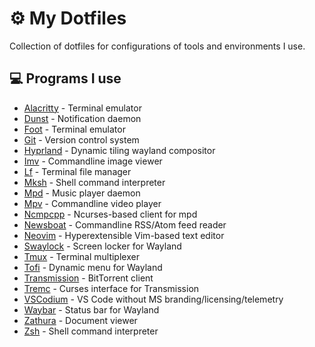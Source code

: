 # ⚙️ My Dotfiles

Collection of dotfiles for configurations of tools and environments I use.

## 💻 Programs I use

- [Alacritty](https://github.com/alacritty/alacritty) - Terminal emulator
- [Dunst](https://github.com/dunst-project/dunst) - Notification daemon
- [Foot](https://codeberg.org/dnkl/foot) - Terminal emulator
- [Git](https://github.com/git/git) - Version control system
- [Hyprland](https://github.com/hyprwm/Hyprland) - Dynamic tiling wayland compositor
- [Imv](https://sr.ht/~exec64/imv) - Commandline image viewer
- [Lf](https://github.com/gokcehan/lf) - Terminal file manager
- [Mksh](https://github.com/MirBSD/mksh) - Shell command interpreter
- [Mpd](https://github.com/MusicPlayerDaemon/MPD) - Music player daemon
- [Mpv](https://github.com/mpv-player/mpv) - Commandline video player
- [Ncmpcpp](https://github.com/ncmpcpp/ncmpcpp) - Ncurses-based client for mpd
- [Newsboat](https://github.com/newsboat/newsboat) - Commandline RSS/Atom feed reader
- [Neovim](https://github.com/neovim/neovim) - Hyperextensible Vim-based text editor
- [Swaylock](https://github.com/swaywm/swaylock) - Screen locker for Wayland
- [Tmux](https://github.com/tmux/tmux) - Terminal multiplexer
- [Tofi](https://github.com/philj56/tofi) - Dynamic menu for Wayland
- [Transmission](https://github.com/transmission/transmission) - BitTorrent client
- [Tremc](https://github.com/tremc/tremc) - Curses interface for Transmission
- [VSCodium](https://github.com/VSCodium/vscodium) - VS Code without MS branding/licensing/telemetry
- [Waybar](https://github.com/Alexays/Waybar) - Status bar for Wayland
- [Zathura](https://github.com/pwmt/zathura) - Document viewer
- [Zsh](https://sourceforge.net/p/zsh/code/ci/master/tree) - Shell command interpreter
